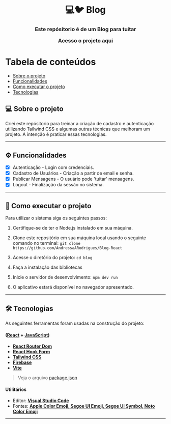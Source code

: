 <h1 align="center">
    💻🐦 Blog
</h1>

<h3 align="center">
   Este repósitorio é de um Blog para tuitar 

   [Acesso o projeto aqui](https://blog-faa97.web.app/)
    
</h3>

Tabela de conteúdos
=================
<!--ts-->
   * [Sobre o projeto](#-sobre-o-projeto)
   * [Funcionalidades](#-funcionalidades)
   * [Como executar o projeto](#-como-executar-o-projeto)
   * [Tecnologias](#-tecnologias)
<!--te-->

## 💻 Sobre o projeto

Criei este repósitorio para treinar a criação de cadastro e autenticação utilizando Tailwind CSS e algumas outras técnicas que melhoram um projeto. A intenção é praticar essas tecnologias.

---

## ⚙️ Funcionalidades
- [x] Autenticação - Login com credenciais.
- [x] Cadastro de Usuários -  Criação a partir de email e senha.
- [x] Publicar Mensagens - O usuário pode 'tuitar' mensagens.
- [x] Logout - Finalização da sessão no sistema.

---

## 🚀 Como executar o projeto

Para utilizar o sistema siga os seguintes passos:

1. Certifique-se de ter o Node.js instalado em sua máquina.

2. Clone este repositório em sua máquina local usando o seguinte comando no terminal: `git clone https://github.com/AndressaARodrigues/Blog-React`

3. Acesse o diretório do projeto: `cd blog`

4. Faça a instalação das bibliotecas

5. Inicie o servidor de desenvolvimento: `npm dev run`

6. O aplicativo estará disponível no navegador apresentado.

---

## 🛠 Tecnologias

As seguintes ferramentas foram usadas na construção do projeto:

#### ([React](https://reactjs.org/)  +  [JavaScript](https://developer.mozilla.org/pt-BR/docs/Web/JavaScript))

-   **[React Router Dom](https://github.com/ReactTraining/react-router/tree/master/packages/react-router-dom)**
-   **[React Hook Form](https://react-hook-form.com/get-started)**
-   **[Tailwind CSS](https://tailwindcss.com/docs/installation)**
-   **[Firebase](https://firebase.google.com/?hl=pt)**
-   **[Vite](https://github.com/vitejs/vite-plugin-react/tree/main)**

> Veja o arquivo  [package.json](package.json)

#### **Utilitários**

-   Editor:  **[Visual Studio Code](https://code.visualstudio.com/)**  
-   Fontes:  **[Apple Color Emoji, Segoe UI Emoji, Segoe UI Symbol, Noto Color Emoji]()**
  
---
